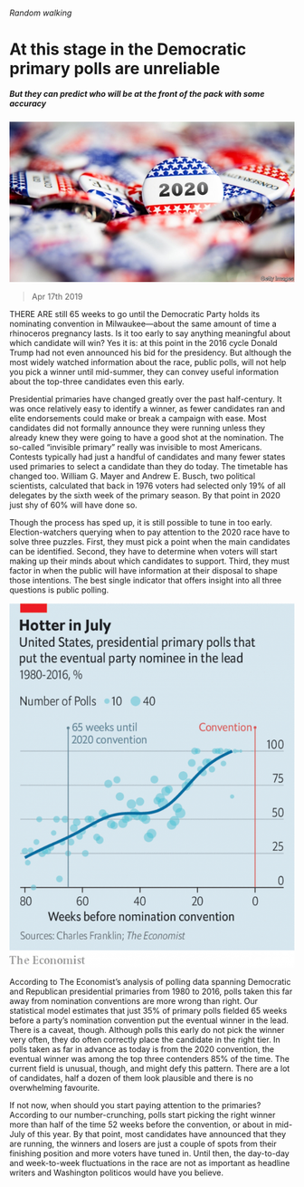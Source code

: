 ###### Random walking

# At this stage in the Democratic primary polls are unreliable 

##### But they can predict who will be at the front of the pack with some accuracy 

![image](images/20190420_USP502_0.jpg) 

> Apr 17th 2019 

THERE ARE still 65 weeks to go until the Democratic Party holds its nominating convention in Milwaukee—about the same amount of time a rhinoceros pregnancy lasts. Is it too early to say anything meaningful about which candidate will win? Yes it is: at this point in the 2016 cycle Donald Trump had not even announced his bid for the presidency. But although the most widely watched information about the race, public polls, will not help you pick a winner until mid-summer, they can convey useful information about the top-three candidates even this early. 

Presidential primaries have changed greatly over the past half-century. It was once relatively easy to identify a winner, as fewer candidates ran and elite endorsements could make or break a campaign with ease. Most candidates did not formally announce they were running unless they already knew they were going to have a good shot at the nomination. The so-called “invisible primary” really was invisible to most Americans. Contests typically had just a handful of candidates and many fewer states used primaries to select a candidate than they do today. The timetable has changed too. William G. Mayer and Andrew E. Busch, two political scientists, calculated that back in 1976 voters had selected only 19% of all delegates by the sixth week of the primary season. By that point in 2020 just shy of 60% will have done so. 

Though the process has sped up, it is still possible to tune in too early. Election-watchers querying when to pay attention to the 2020 race have to solve three puzzles. First, they must pick a point when the main candidates can be identified. Second, they have to determine when voters will start making up their minds about which candidates to support. Third, they must factor in when the public will have information at their disposal to shape those intentions. The best single indicator that offers insight into all three questions is public polling. 

![image](images/20190420_USC944_1.png) 

According to The Economist’s analysis of polling data spanning Democratic and Republican presidential primaries from 1980 to 2016, polls taken this far away from nomination conventions are more wrong than right. Our statistical model estimates that just 35% of primary polls fielded 65 weeks before a party’s nomination convention put the eventual winner in the lead. There is a caveat, though. Although polls this early do not pick the winner very often, they do often correctly place the candidate in the right tier. In polls taken as far in advance as today is from the 2020 convention, the eventual winner was among the top three contenders 85% of the time. The current field is unusual, though, and might defy this pattern. There are a lot of candidates, half a dozen of them look plausible and there is no overwhelming favourite. 

If not now, when should you start paying attention to the primaries? According to our number-crunching, polls start picking the right winner more than half of the time 52 weeks before the convention, or about in mid-July of this year. By that point, most candidates have announced that they are running, the winners and losers are just a couple of spots from their finishing position and more voters have tuned in. Until then, the day-to-day and week-to-week fluctuations in the race are not as important as headline writers and Washington politicos would have you believe. 

